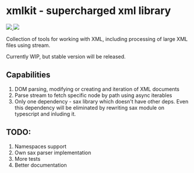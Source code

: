 # xmlkit - supercharged xml library

<a href="https://www.npmjs.com/package/xmlkit" alt="Downloads">
  <img src="https://img.shields.io/npm/dm/xmlkit" />
</a>

<a href="https://www.npmjs.com/package/xmlkit">
  <img src="https://img.shields.io/npm/v/xmlkit" />
</a>

Collection of tools for working with XML, including processing of large XML 
files using stream.

Currently WIP, but stable version will be released.

## Capabilities
1. DOM parsing, modifying or creating and iteration of XML documents
2. Parse stream to fetch specific node by path using async iterables
3. Only one dependency - sax library which doesn't have other deps. Even this 
   dependency will be eliminated by rewriting sax module on typescript and 
   inluding it.

## TODO:
1. Namespaces support
2. Own sax parser implementation
3. More tests
4. Better documentation
